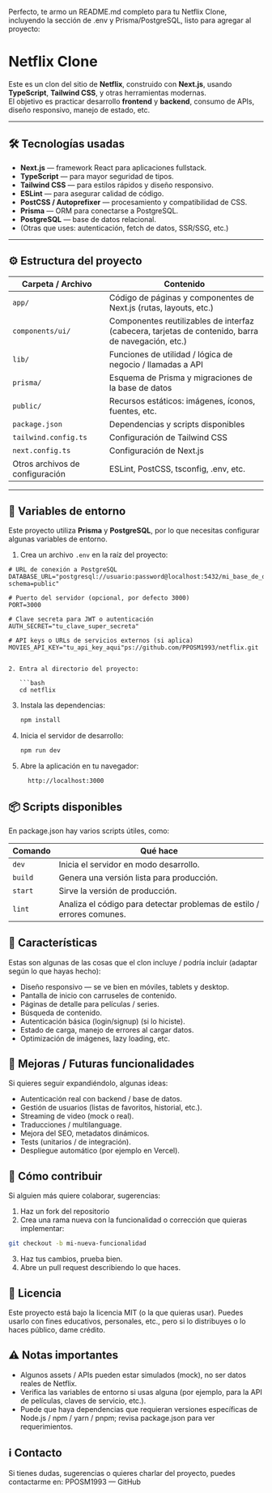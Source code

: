 Perfecto, te armo un README.md completo para tu Netflix Clone, incluyendo la sección de .env y Prisma/PostgreSQL, listo para agregar al proyecto:

# Netflix Clone

Este es un clon del sitio de **Netflix**, construido con **Next.js**, usando **TypeScript**, **Tailwind CSS**, y otras herramientas modernas.  
El objetivo es practicar desarrollo **frontend** y **backend**, consumo de APIs, diseño responsivo, manejo de estado, etc.

---

## 🛠 Tecnologías usadas

- **Next.js** — framework React para aplicaciones fullstack.  
- **TypeScript** — para mayor seguridad de tipos.  
- **Tailwind CSS** — para estilos rápidos y diseño responsivo.  
- **ESLint** — para asegurar calidad de código.  
- **PostCSS / Autoprefixer** — procesamiento y compatibilidad de CSS.  
- **Prisma** — ORM para conectarse a PostgreSQL.  
- **PostgreSQL** — base de datos relacional.  
- (Otras que uses: autenticación, fetch de datos, SSR/SSG, etc.)

---

## ⚙️ Estructura del proyecto

| Carpeta / Archivo     | Contenido |
|----------------------|-----------|
| `app/`               | Código de páginas y componentes de Next.js (rutas, layouts, etc.) |
| `components/ui/`     | Componentes reutilizables de interfaz (cabecera, tarjetas de contenido, barra de navegación, etc.) |
| `lib/`               | Funciones de utilidad / lógica de negocio / llamadas a API |
| `prisma/`            | Esquema de Prisma y migraciones de la base de datos |
| `public/`            | Recursos estáticos: imágenes, íconos, fuentes, etc. |
| `package.json`       | Dependencias y scripts disponibles |
| `tailwind.config.ts` | Configuración de Tailwind CSS |
| `next.config.ts`     | Configuración de Next.js |
| Otros archivos de configuración | ESLint, PostCSS, tsconfig, .env, etc. |

---

## 🔑 Variables de entorno

Este proyecto utiliza **Prisma** y **PostgreSQL**, por lo que necesitas configurar algunas variables de entorno.

1. Crea un archivo `.env` en la raíz del proyecto:

```env
# URL de conexión a PostgreSQL
DATABASE_URL="postgresql://usuario:password@localhost:5432/mi_base_de_datos?schema=public"

# Puerto del servidor (opcional, por defecto 3000)
PORT=3000

# Clave secreta para JWT o autenticación
AUTH_SECRET="tu_clave_super_secreta"

# API keys o URLs de servicios externos (si aplica)
MOVIES_API_KEY="tu_api_key_aqui"ps://github.com/PPOSM1993/netflix.git


2. Entra al directorio del proyecto:

   ```bash
   cd netflix
   ```

3. Instala las dependencias:

   ```bash
   npm install
   ```

4. Inicia el servidor de desarrollo:

   ```bash
   npm run dev
   ```

5. Abre la aplicación en tu navegador:
    ```bash
      http://localhost:3000
      ```

## 📦 Scripts disponibles

En package.json hay varios scripts útiles, como:

| Comando | Qué hace                                                               |
| ------- | ---------------------------------------------------------------------- |
| `dev`   | Inicia el servidor en modo desarrollo.                                 |
| `build` | Genera una versión lista para producción.                              |
| `start` | Sirve la versión de producción.                                        |
| `lint`  | Analiza el código para detectar problemas de estilo / errores comunes. |


## 📐 Características

Estas son algunas de las cosas que el clon incluye / podría incluir (adaptar según lo que hayas hecho):

- Diseño responsivo — se ve bien en móviles, tablets y desktop.
- Pantalla de inicio con carruseles de contenido.
- Páginas de detalle para películas / series.
- Búsqueda de contenido. 
- Autenticación básica (login/signup) (si lo hiciste).
- Estado de carga, manejo de errores al cargar datos.
- Optimización de imágenes, lazy loading, etc.

## 🔮 Mejoras / Futuras funcionalidades

Si quieres seguir expandiéndolo, algunas ideas:

- Autenticación real con backend / base de datos.
- Gestión de usuarios (listas de favoritos, historial, etc.).
- Streaming de video (mock o real).
- Traducciones / multilanguage.
- Mejora del SEO, metadatos dinámicos.
- Tests (unitarios / de integración).
- Despliegue automático (por ejemplo en Vercel).

## 📂 Cómo contribuir

Si alguien más quiere colaborar, sugerencias:

1. Haz un fork del repositorio
2. Crea una rama nueva con la funcionalidad o corrección que quieras implementar:

```bash
git checkout -b mi-nueva-funcionalidad
```

3. Haz tus cambios, prueba bien.
4. Abre un pull request describiendo lo que haces.

## 📄 Licencia

Este proyecto está bajo la licencia MIT (o la que quieras usar).
Puedes usarlo con fines educativos, personales, etc., pero si lo distribuyes o lo haces público, dame crédito.

## ⚠️ Notas importantes

- Algunos assets / APIs pueden estar simulados (mock), no ser datos reales de Netflix.
- Verifica las variables de entorno si usas alguna (por ejemplo, para la API de películas, claves de servicio, etc.).
- Puede que haya dependencias que requieran versiones específicas de Node.js / npm / yarn / pnpm; revisa package.json para   ver requerimientos.

## ℹ️ Contacto

Si tienes dudas, sugerencias o quieres charlar del proyecto, puedes contactarme en:
PPOSM1993 — GitHub

